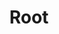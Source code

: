 ---
id: uEm9_Yvs4rx_5OrZGzZbB
title: Root
desc: ''
updated: 1623810341789
created: 1623808847833
---